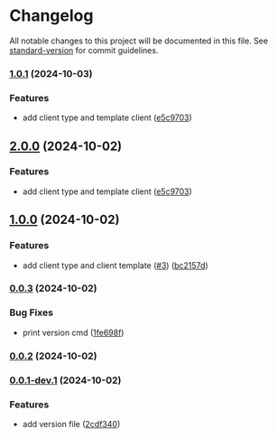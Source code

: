 # Changelog

All notable changes to this project will be documented in this file. See [standard-version](https://github.com/conventional-changelog/standard-version) for commit guidelines.

### [1.0.1](https://github.com/lovelyoyrmia/protostub/compare/v1.0.0...v1.0.1) (2024-10-03)


### Features

* add client type and template client ([e5c9703](https://github.com/lovelyoyrmia/protostub/commit/e5c9703b7c4c28ff49632f997037cb67ef639384))

## [2.0.0](https://github.com/lovelyoyrmia/protostub/compare/v1.0.0...v2.0.0) (2024-10-02)


### Features

* add client type and template client ([e5c9703](https://github.com/lovelyoyrmia/protostub/commit/e5c9703b7c4c28ff49632f997037cb67ef639384))

## [1.0.0](https://github.com/lovelyoyrmia/protostub/compare/v0.0.3...v1.0.0) (2024-10-02)


### Features

* add client type and client template ([#3](https://github.com/lovelyoyrmia/protostub/issues/3)) ([bc2157d](https://github.com/lovelyoyrmia/protostub/commit/bc2157d6c6434c389e2cc5767831944864326b21))

### [0.0.3](https://github.com/lovelyoyrmia/protostub/compare/v0.0.2...v0.0.3) (2024-10-02)


### Bug Fixes

* print version cmd ([1fe698f](https://github.com/lovelyoyrmia/protostub/commit/1fe698f0d0e55176aa1dd61c17bd4074bb6a10d3))

### [0.0.2](https://github.com/lovelyoyrmia/protostub/compare/v0.0.1-dev.1...v0.0.2) (2024-10-02)

### [0.0.1-dev.1](https://github.com/lovelyoyrmia/protostub/compare/v0.0.1...v0.0.1-dev.1) (2024-10-02)


### Features

* add version file ([2cdf340](https://github.com/lovelyoyrmia/protostub/commit/2cdf340fcfcdf9a8d3701ca2838fe6bf8dba76c7))
